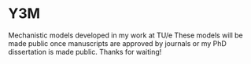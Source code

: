# Y3M
Mechanistic models developed in my work at TU/e
These models will be made public once manuscripts are approved by journals or my PhD dissertation is made public. Thanks for waiting!
